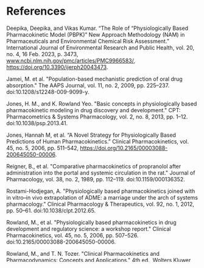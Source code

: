 # References

Deepika, Deepika, and Vikas Kumar. “The Role of “Physiologically Based Pharmacokinetic Model (PBPK)” New Approach Methodology (NAM) in Pharmaceuticals and Environmental Chemical Risk Assessment.” International Journal of Environmental Research and Public Health, vol. 20, no. 4, 16 Feb. 2023, p. 3473, www.ncbi.nlm.nih.gov/pmc/articles/PMC9966583/, https://doi.org/10.3390/ijerph20043473.

Jamei, M. et al. "Population-based mechanistic prediction of oral drug absorption." The AAPS Journal, vol. 11, no. 2, 2009, pp. 225–237. doi:10.1208/s12248-009-9099-y.

Jones, H. M., and K. Rowland Yeo. "Basic concepts in physiologically based pharmacokinetic modeling in drug discovery and development." CPT: Pharmacometrics & Systems Pharmacology, vol. 2, no. 8, 2013, pp. 1–12. doi:10.1038/psp.2013.41.

Jones, Hannah M, et al. “A Novel Strategy for Physiologically Based Predictions of Human Pharmacokinetics.” Clinical Pharmacokinetics, vol. 45, no. 5, 2006, pp. 511–542, https://doi.org/10.2165/00003088-200645050-00006.

Reigner, B., et al. "Comparative pharmacokinetics of propranolol after administration into the portal and systemic circulation in the rat." Journal of Pharmacology, vol. 38, no. 2, 1989, pp. 112–119. doi:10.1159/000136352.

Rostami-Hodjegan, A. "Physiologically based pharmacokinetics joined with in vitro–in vivo extrapolation of ADME: a marriage under the arch of systems pharmacology." Clinical Pharmacology & Therapeutics, vol. 92, no. 1, 2012, pp. 50–61. doi:10.1038/clpt.2012.65.

Rowland, M., et al. "Physiologically based pharmacokinetics in drug development and regulatory science: a workshop report." Clinical Pharmacokinetics, vol. 45, no. 5, 2006, pp. 507–526. doi:10.2165/00003088-200645050-00006.

Rowland, M., and T. N. Tozer. "Clinical Pharmacokinetics and Pharmacodynamics: Concepts and Applications." 4th ed., Wolters Kluwer Health/Lippincott Williams & Wilkins, 2011.

Taegtmeyer, Anne B, et al. "A Study of the Relationship between Serum Bile Acids and Propranolol Pharmacokinetics and Pharmacodynamics in Patients with Liver Cirrhosis and in Healthy Controls." Vol. 9, no. 6, 6 June 2014, pp. e97885–e97885, https://doi.org/10.1371/journal.pone.0097885.

Zhao, Peng, et al. "Applications of physiologically based pharmacokinetic (PBPK) modeling and simulation during regulatory review." Clinical Pharmacology & Therapeutics, vol. 92, no. 1, 2012, pp. 1–4. doi:10.1038/clpt.2012.113.
